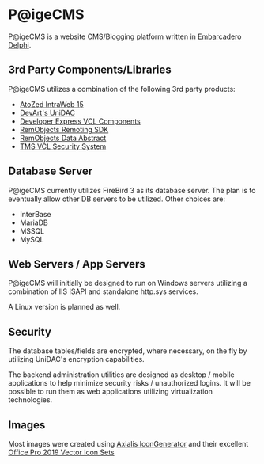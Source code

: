# P@igeCMS

P@igeCMS is a website CMS/Blogging platform written in [Embarcadero
Delphi](https://www.embarcadero.com/products/delphi).


## 3rd Party Components/Libraries

P@igeCMS utilizes a combination of the following 3rd party products:

* [AtoZed  IntraWeb 15](https://www.atozed.com/intraweb/)
* [DevArt's UniDAC](https://www.devart.com/unidac/)
* [Developer Express VCL Components](https://www.devexpress.com/products/vcl/)
* [RemObjects Remoting SDK](https://www.remotingsdk.com/ro/default.aspx)
* [RemObjects Data Abstract](https://www.dataabstract.com/da/default.aspx)
* [TMS VCL Security System](https://www.tmssoftware.com/site/tmsvclsecuritysystem.asp)


## Database Server

P@igeCMS currently utilizes FireBird 3 as its database server.
The plan is to eventually allow other DB servers to be utilized.
Other choices are:

* InterBase
* MariaDB
* MSSQL
* MySQL


## Web Servers / App Servers

P@igeCMS will initially be designed to run on Windows servers
utilizing a combination of IIS ISAPI and standalone http.sys services.

A Linux version is planned as well.


## Security

The database tables/fields are encrypted, where necessary, on the fly by
utilizing UniDAC's encryption capabilities.

The backend administration utilities are designed as desktop / mobile
applications to help minimize security risks / unauthorized logins.
It will be possible to run them as web applications utilizing
virtualization technologies.


## Images

Most images were created using [Axialis  IconGenerator](https://www.axialis.com/icongenerator/)
and their excellent  [Office Pro 2019 Vector Icon Sets](https://www.axialis.com/icongenerator/stock-icons/office-pro/)
